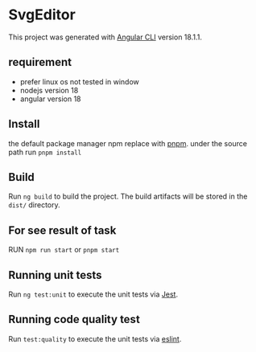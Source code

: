 # SvgEditor

This project was generated with [Angular CLI](https://github.com/angular/angular-cli) version 18.1.1.

## requirement

- prefer linux os not tested in window
- nodejs version 18
- angular version 18

## Install

the default package manager npm replace with [pnpm](https://pnpm.io/).
under the source path run `pnpm install `

## Build

Run `ng build` to build the project. The build artifacts will be stored in the `dist/` directory.

## For see result of task

RUN `npm run start` or `pnpm start`

## Running unit tests

Run `ng test:unit` to execute the unit tests via [Jest](https://jestjs.io/).

## Running code quality test

Run `test:quality` to execute the unit tests via [eslint](https://eslint.org/).

